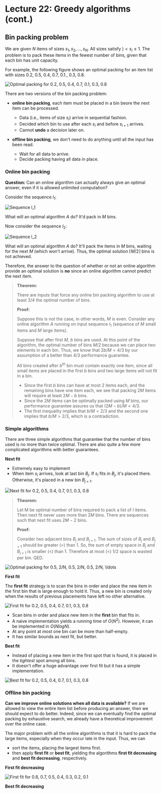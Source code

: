 # Lecture 22: Greedy algorithms (cont.)

## Bin packing problem

We are given $N$ items of sizes $s_1, s_2, \ldots, s_N$. All sizes satisfy $) <
s_i \leq 1$. The problem is to pack these items in the fewest number of bins,
given that each bin has unit capacity.

For example, the following figure shows an optimal packing for an item list with
sizes 0.2, 0.5, 0.4, 0.7, 0.1., 0.3, 0.8.

![Optimal packing for 0.2, 0.5, 0.4, 0.7, 0.1, 0.3, 0.8](images/optimal-packing-example.png "")

There are two versions of the bin packing problem:

* **online bin packing**, each item must be placed in a bin beore the next item
  can be processed.
  * Data (i.e., items of size $s_i$) arrive in sequential fashion.
  * Decided which bin to use after each $s_i$ and before $s_{i+1}$ arrives.
  * Cannot **undo** a decision later on.

* **offline bin packing**, we don't need to do anything until all the input has
  been read.
  * Wait for all data to arrive.
  * Decide packing having all data in place.

### Online bin packing

**Question:** Can an online algorithm can actually always give an optimal
answer, even if it is allowed unlimited computation? 

Consider the sequence $l_1$:

![Sequence $l_1$](images/online-bin-packing-sequence-01.png "")

What will an optimal algorithm $A$ do? It'd pack in $M$ bins.

Now consider the sequence $l_2$:

![Sequence $l_2$](images/online-bin-packing-sequence-02.png "")

What will an optimal algorithm $A$ do? It'll pack the items in $M$ bins,
waiting for the next $M$ (which won't arrive). Thus, the optimal solution 
$\lceil M/2 \rceil$ bins is not achieved.

Therefore, the answer to the question of whether or not an online algorithm
provide an optimal solution is **no** since an online algorithm cannot predict
the next item.

>**Theorem:**
>
>There are inputs that force any online bin packing algorithm to use at least
>$3/4$ the optimal number of bins.
>
>**Proof:**
>
>Suppose this is not the case, in other words, $M$ is even.
>Consider any online algorithm $A$ running on input sequence $l_1$ (sequence of
>$M$ small items and $M$ large items).
>
>Suppose that after first $M$, $b$ bins are used. At this point of the
>algorithm, the optimal number of bins $M/2$ because we can place two elements
>in each bin. Thus, we know that $2b/M < 4/3$ by our assumption of a better than
>$4/3$ performance guarantee.
>
>All bins created after $b^{\text{th}}$ bin must contain exactly one item, since
>all small items are placed in the first $b$ bins and two large items will not
>fit in a bin.
>
>* Since the first $b$ bins can have at most $2$ items each, and the remaining
   bins have one item each, we see that packing $2M$ items will require at least
   $2M-b$ bins.
>* Since the $2M$ items can be optimally packed using $M$ bins, our performance
   guarantee assures us that $(2M-b)/M < 4/3$.
>* The first inequality implies that $b/M < 2/3$ and the second one implies that
   $b/M > 2/3$, which is a contradiction.

### Simple algorithms

There are three simple algorithms that guarantee that the number of bins used is
no more than twice optimal. There are also quite a few more complicated
algorithms with better guarantees.

**Next fit**

* Extremely easy to implement
* When item $s_i$ arrives, look at last bin $B_j$. If $s_i$ fits in $B_j$, it's
placed there. Otherwise, it's placed in a new bin $B_{j+1}$.

![Next ﬁt for 0.2, 0.5, 0.4, 0.7, 0.1, 0.3, 0.8](images/next-fit-example-bin-packing.png "")

>**Theorem:**
>
>Let M be optimal number of bins required to pack a list of $I$ items.
>Then next fit never uses more than $2M$ bins. There are sequences such that
>next fit uses $2M-2$ bins.
>
>**Proof:**
>
>Consider two adjacent bins $B_j$ and $B_{j+1}$. The sum of sizes of $B_j$ and
>$B_{j+1}$ should be greater (>) than 1. So, the sum of empty space in $B_j$ and
>$B_{j+1}$ is smaller (<) than 1. Therefore at most (<) $1/2$ space is wasted
>per bin. QED.

![Optimal packing for $0.5, 2/N, 0.5, 2/N, 0.5, 2/N, \ldots$](images/optimal-fit-example-bin-packing.png "")

**First fit**

The **first fit** strategy is to scan the bins in order and place the new item
in the first bin that is large enough to hold it. Thus, a new bin is created
only when the results of previous placements have left no other alternative.

![First fit for $0.2, 0.5, 0.4, 0.7, 0.1, 0.3, 0.8$](images/first-fit-example-bin-packing.png "")

* Scan bins in order and place new item in the **first** bin that fits in.
* A naive implementation yields a running time of $O(N^{2})$. However, it can be
  implemented in $O(NlogN)$.
* At any point at *most* one bin can be more than half-empty.
* It has similar bounds as next fit, but better.

**Best fit**

* Instead of placing a new item in the first spot that is found, it is placed in
  the *tightest* spot among all bins.
* It doesn't offer a huge advantage over first fit but it has a simple
  implementation.

![Best fit for $0.2, 0.5, 0.4, 0.7, 0.1, 0.3, 0.8$](images/best-fit-example-bin-packing.png "")

### Offline bin packing

**Can we improve online solutions when all data is available?** If we are
allowed to view the entire item list before producing an answer, then we should
expect to do better. Indeed, since we can eventually find the optimal packing by
exhaustive search, we already have a theoretical improvement over the online
case.

The major problem with all the online algorithms is that it is hard to pack the
large items, especially when they occur late in the input. Thus, we can

* sort the items, placing the largest items first.
* then apply **first fit** or **best fit**, yielding the algorithms **first fit
  decreasing** and **best fit decreasing**, respectively.

**First fit decreasing**

![First fit for $0.8, 0.7, 0.5, 0.4, 0.3, 0.2, 0.1$](images/first-fit-decreasing-example-bin-packing.png "")

**Best fit decreasing**
